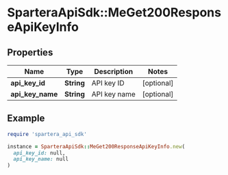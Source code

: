 # SparteraApiSdk::MeGet200ResponseApiKeyInfo

## Properties

| Name | Type | Description | Notes |
| ---- | ---- | ----------- | ----- |
| **api_key_id** | **String** | API key ID | [optional] |
| **api_key_name** | **String** | API key name | [optional] |

## Example

```ruby
require 'spartera_api_sdk'

instance = SparteraApiSdk::MeGet200ResponseApiKeyInfo.new(
  api_key_id: null,
  api_key_name: null
)
```

